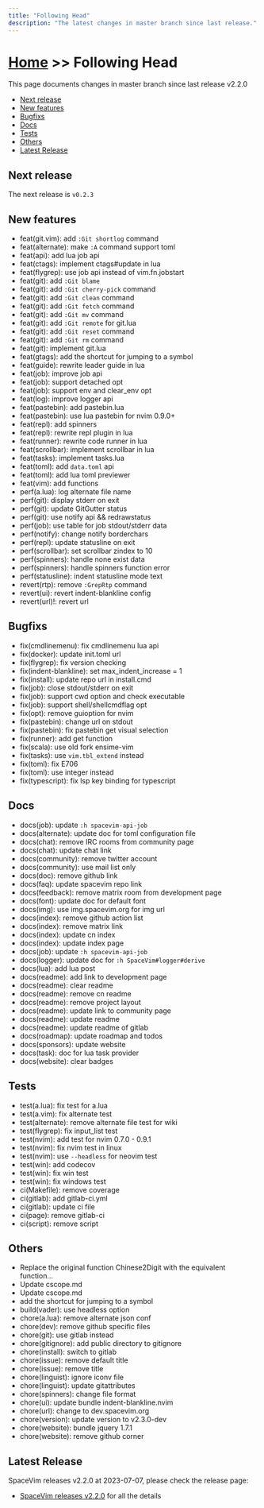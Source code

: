 ```yaml
---
title: "Following Head"
description: "The latest changes in master branch since last release."
---
```


# [Home](../) >> Following Head

This page documents changes in master branch since last release v2.2.0

<!-- vim-markdown-toc GFM -->

- [Next release](#next-release)
- [New features](#new-features)
- [Bugfixs](#bugfixs)
- [Docs](#docs)
- [Tests](#tests)
- [Others](#others)
- [Latest Release](#latest-release)

<!-- vim-markdown-toc -->

## Next release

The next release is `v0.2.3`

## New features

- feat(git.vim): add `:Git shortlog` command
- feat(alternate): make `:A` command support toml
- feat(api): add lua job api
- feat(ctags): implement ctags#update in lua
- feat(flygrep): use job api instead of vim.fn.jobstart
- feat(git): add `:Git blame`
- feat(git): add `:Git cherry-pick` command
- feat(git): add `:Git clean` command
- feat(git): add `:Git fetch` command
- feat(git): add `:Git mv` command
- feat(git): add `:Git remote` for git.lua
- feat(git): add `:Git reset` command
- feat(git): add `:Git rm` command
- feat(git): implement git.lua
- feat(gtags): add the shortcut for jumping to a symbol
- feat(guide): rewrite leader guide in lua
- feat(job): improve job api
- feat(job): support detached opt
- feat(job): support env and clear_env opt
- feat(log): improve logger api
- feat(pastebin): add pastebin.lua
- feat(pastebin): use lua pastebin for nvim 0.9.0+
- feat(repl): add spinners
- feat(repl): rewrite repl plugin in lua
- feat(runner): rewrite code runner in lua
- feat(scrollbar): implement scrollbar in lua
- feat(tasks): implement tasks.lua
- feat(toml): add `data.toml` api
- feat(toml): add lua toml previewer
- feat(vim): add functions
- perf(a.lua): log alternate file name
- perf(git): display stderr on exit
- perf(git): update GitGutter status
- perf(git): use notify api && redrawstatus
- perf(job): use table for job stdout/stderr data
- perf(notify): change notify borderchars
- perf(repl): update statusline on exit
- perf(scrollbar): set scrollbar zindex to 10
- perf(spinners): handle none exist data
- perf(spinners): handle spinners function error
- perf(statusline): indent statusline mode text
- revert(rtp): remove `:GrepRtp` command
- revert(ui): revert indent-blankline config
- revert(url)!: revert url

## Bugfixs

- fix(cmdlinemenu): fix cmdlinemenu lua api
- fix(docker): update init.toml url
- fix(flygrep): fix version checking
- fix(indent-blankline): set max_indent_increase = 1
- fix(install): update repo url in install.cmd
- fix(job): close stdout/stderr on exit
- fix(job): support cwd option and check executable
- fix(job): support shell/shellcmdflag opt
- fix(opt): remove guioption  for nvim
- fix(pastebin): change url on stdout
- fix(pastebin): fix pastebin get visual selection
- fix(runner): add get function
- fix(scala): use old fork ensime-vim
- fix(tasks): use `vim.tbl_extend` instead
- fix(toml): fix E706
- fix(toml): use integer instead
- fix(typescript): fix lsp key binding for typescript

## Docs

- docs(job): update `:h spacevim-api-job`
- docs(alternate): update doc for toml configuration file
- docs(chat): remove IRC rooms from community page
- docs(chat): update chat link
- docs(community): remove twitter account
- docs(community): use mail list only
- docs(doc): remove github link
- docs(faq): update spacevim repo link
- docs(feedback): remove matrix room from development page
- docs(font): update doc for default font
- docs(img): use img.spacevim.org for img url
- docs(index): remove github action list
- docs(index): remove matrix link
- docs(index): update cn index
- docs(index): update index page
- docs(job): update `:h spacevim-api-job`
- docs(logger): update doc for `:h SpaceVim#logger#derive`
- docs(lua): add lua post
- docs(readme): add link to development page
- docs(readme): clear readme
- docs(readme): remove cn readme
- docs(readme): remove project layout
- docs(readme): update link to community page
- docs(readme): update readme
- docs(readme): update readme of gitlab
- docs(roadmap): update roadmap and todos
- docs(sponsors): update website
- docs(task): doc for lua task provider
- docs(website): clear badges

## Tests

- test(a.lua): fix test for a.lua
- test(a.vim): fix alternate test
- test(alternate): remove alternate file test for wiki
- test(flygrep): fix input_list test
- test(nvim): add test for nvim 0.7.0 - 0.9.1
- test(nvim): fix nvim test in linux
- test(nvim): use `--headless` for neovim test
- test(win): add codecov
- test(win): fix win test
- test(win): fix windows test
- ci(Makefile): remove coverage
- ci(gitlab): add gitlab-ci.yml
- ci(gitlab): update ci file
- ci(page): remove gitlab-ci
- ci(script): remove script

## Others

- Replace the original function Chinese2Digit with the equivalent function...
- Update cscope.md
- Update cscope.md
- add the shortcut for jumping to a symbol
- build(vader): use headless option
- chore(a.lua): remove alternate json conf
- chore(dev): remove github specific files
- chore(git): use gitlab instead
- chore(gitignore): add public directory to gitignore
- chore(install): switch to gitlab
- chore(issue): remove default title
- chore(issue): remove title
- chore(linguist): ignore iconv file
- chore(linguist): update gitattributes
- chore(spinners): change file format
- chore(ui): update bundle indent-blankline.nvim
- chore(url): change to dev.spacevim.org
- chore(version): update version to v2.3.0-dev
- chore(website): bundle jquery 1.7.1
- chore(website): remove github corner

## Latest Release

SpaceVim releases v2.2.0 at 2023-07-07, please check the release page:

- [SpaceVim releases v2.2.0](https://spacevim.org/SpaceVim-release-v2.2.0/) for all the details
